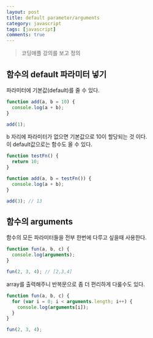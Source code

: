 ```yaml
---
layout: post
title: default parameter/arguments
category: javascript
tags: [javascript]
comments: true
---
```


> 코딩애플 강의를 보고 정의

## 함수의 default 파라미터 넣기

파라미터에 기본값(default)를 줄 수 있다.<br/>

```js
function add(a, b = 10) {
  console.log(a + b);
}

add(1);
```

b 자리에 파라미터가 없으면 기본값으로 10이 할당되는 것 이다.<br/>
이 default값으로는 함수도 올 수 있다.<br/>

```js
function testFn() {
  return 10;
}

function add(a, b = testFn()) {
  console.log(a + b);
}

add(3); // 13
```

## 함수의 arguments

함수의 모든 파라미터들을 전부 한번에 다루고 싶을때 사용한다.<br/>

```js
function fun(a, b, c) {
  console.log(arguments);
}

fun(2, 3, 4); // [2,3,4]
```

array를 출력해주니 반복문으로 좀 더 편리하게 다룰수도 있다.

```js
function fun(a, b, c) {
  for (var i = 0; i < arguments.length; i++) {
    console.log(arguments[i]);
  }
}

fun(2, 3, 4);
```
